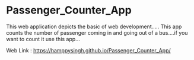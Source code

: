 # Passenger_Counter_App
This web application depicts the basic of web development.....
This app counts the number of passenger coming in and going out of a bus....if you want to count it use this app...

Web Link : https://hamppysingh.github.io/Passenger_Counter_App/
